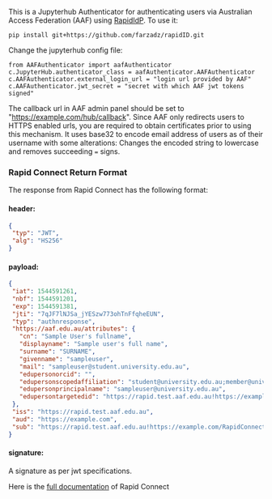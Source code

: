 This is a Jupyterhub Authenticator for authenticating users via Australian Access Federation (AAF) 
using [RapidIdP](https://aaf.edu.au/rapid/).
To use it:

```pip install git+https://github.com/farzadz/rapidID.git```

Change the jupyterhub config file:

```
from AAFAuthenticator import aafAuthenticator
c.JupyterHub.authenticator_class = aafAuthenticator.AAFAuthenticator
c.AAFAuthenticator.external_login_url = "login url provided by AAF"
c.AAFAuthenticator.jwt_secret = "secret with which AAF jwt tokens signed"
```
The callback url in AAF admin panel should be set to "https://example.com/hub/callback".
Since AAF only redirects users to HTTPS enabled urls, you are required to obtain certificates prior to using this mechanism.
It uses base32 to encode email address of users as of their username with some alterations: Changes the encoded string to lowercase and removes succeeding `=` signs. 

### Rapid Connect Return Format

The response from Rapid Connect has the following format:
#### header:
```json
{
 "typ": "JWT",
 "alg": "HS256"
}
```
#### payload:
```json
{
 "iat": 1544591261,
 "nbf": 1544591201,
 "exp": 1544591381,
 "jti": "7qJF7lNJSa_jYESzw773ohTnFfqheEUN",
 "typ": "authnresponse",
 "https://aaf.edu.au/attributes": {
   "cn": "Sample User's fullname",
   "displayname": "Sample user's full name",
   "surname": "SURNAME",
   "givenname": "sampleuser",
   "mail": "sampleuser@student.university.edu.au",
   "edupersonorcid": "",
   "edupersonscopedaffiliation": "student@university.edu.au;member@university.edu.au",
   "edupersonprincipalname": "sampleuser@university.edu.au",
   "edupersontargetedid": "https://rapid.test.aaf.edu.au!https://example.com/RapidConnectPath"
 },
 "iss": "https://rapid.test.aaf.edu.au",
 "aud": "https://example.com",
 "sub": "https://rapid.test.aaf.edu.au!https://example.com/RapidConnectPath"
}
```
#### signature:
A signature as per jwt specifications.


Here is the [full documentation](https://rapid.aaf.edu.au/developers) of Rapid Connect
